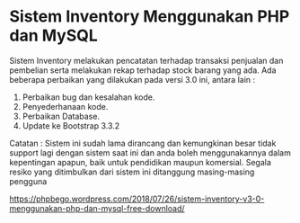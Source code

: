 # Sistem Inventory Menggunakan PHP dan MySQL
Sistem Inventory melakukan pencatatan terhadap transaksi penjualan dan pembelian serta melakukan rekap terhadap stock barang yang ada. Ada beberapa perbaikan yang dilakukan pada versi 3.0 ini, antara lain :

1. Perbaikan bug dan kesalahan kode.
2. Penyederhanaan kode.
3. Perbaikan Database.
4. Update ke Bootstrap 3.3.2

Catatan : Sistem ini sudah lama dirancang dan kemungkinan besar tidak support lagi dengan sistem saat ini dan anda boleh menggunakannya dalam kepentingan apapun, baik untuk pendidikan maupun komersial. Segala resiko yang ditimbulkan dari sistem ini ditanggung masing-masing pengguna

https://phpbego.wordpress.com/2018/07/26/sistem-inventory-v3-0-menggunakan-php-dan-mysql-free-download/